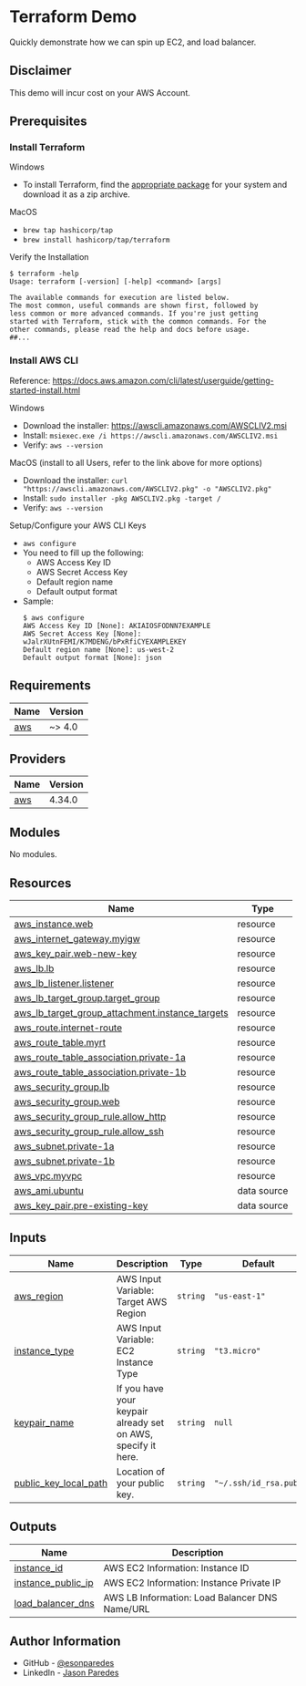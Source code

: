 # Terraform Demo

Quickly demonstrate how we can spin up EC2, and load balancer.

## Disclaimer

This demo will incur cost on your AWS Account.

## Prerequisites
### Install Terraform
Windows
 - To install Terraform, find the [appropriate package](https://www.terraform.io/downloads) for your system and download it as a zip archive.

MacOS
 - `brew tap hashicorp/tap`
 - `brew install hashicorp/tap/terraform`

Verify the Installation
```
$ terraform -help
Usage: terraform [-version] [-help] <command> [args]

The available commands for execution are listed below.
The most common, useful commands are shown first, followed by
less common or more advanced commands. If you're just getting
started with Terraform, stick with the common commands. For the
other commands, please read the help and docs before usage.
##...
```

### Install AWS CLI
Reference: https://docs.aws.amazon.com/cli/latest/userguide/getting-started-install.html

Windows
 - Download the installer: https://awscli.amazonaws.com/AWSCLIV2.msi
 - Install: `msiexec.exe /i https://awscli.amazonaws.com/AWSCLIV2.msi`
 - Verify: `aws --version`

MacOS (install to all Users, refer to the link above for more options)
 - Download the installer: `curl "https://awscli.amazonaws.com/AWSCLIV2.pkg" -o "AWSCLIV2.pkg"`
 - Install: `sudo installer -pkg AWSCLIV2.pkg -target /`
 - Verify: `aws --version`

Setup/Configure your AWS CLI Keys
 - `aws configure`
 - You need to fill up the following:
    - AWS Access Key ID
    - AWS Secret Access Key
    - Default region name
    - Default output format
 - Sample:
    ```
    $ aws configure
    AWS Access Key ID [None]: AKIAIOSFODNN7EXAMPLE
    AWS Secret Access Key [None]: wJalrXUtnFEMI/K7MDENG/bPxRfiCYEXAMPLEKEY
    Default region name [None]: us-west-2
    Default output format [None]: json
    ```

## Requirements

| Name | Version |
|------|---------|
| <a name="requirement_aws"></a> [aws](#requirement\_aws) | ~> 4.0 |

## Providers

| Name | Version |
|------|---------|
| <a name="provider_aws"></a> [aws](#provider\_aws) | 4.34.0 |

## Modules

No modules.

## Resources

| Name | Type |
|------|------|
| [aws_instance.web](https://registry.terraform.io/providers/hashicorp/aws/latest/docs/resources/instance) | resource |
| [aws_internet_gateway.myigw](https://registry.terraform.io/providers/hashicorp/aws/latest/docs/resources/internet_gateway) | resource |
| [aws_key_pair.web-new-key](https://registry.terraform.io/providers/hashicorp/aws/latest/docs/resources/key_pair) | resource |
| [aws_lb.lb](https://registry.terraform.io/providers/hashicorp/aws/latest/docs/resources/lb) | resource |
| [aws_lb_listener.listener](https://registry.terraform.io/providers/hashicorp/aws/latest/docs/resources/lb_listener) | resource |
| [aws_lb_target_group.target_group](https://registry.terraform.io/providers/hashicorp/aws/latest/docs/resources/lb_target_group) | resource |
| [aws_lb_target_group_attachment.instance_targets](https://registry.terraform.io/providers/hashicorp/aws/latest/docs/resources/lb_target_group_attachment) | resource |
| [aws_route.internet-route](https://registry.terraform.io/providers/hashicorp/aws/latest/docs/resources/route) | resource |
| [aws_route_table.myrt](https://registry.terraform.io/providers/hashicorp/aws/latest/docs/resources/route_table) | resource |
| [aws_route_table_association.private-1a](https://registry.terraform.io/providers/hashicorp/aws/latest/docs/resources/route_table_association) | resource |
| [aws_route_table_association.private-1b](https://registry.terraform.io/providers/hashicorp/aws/latest/docs/resources/route_table_association) | resource |
| [aws_security_group.lb](https://registry.terraform.io/providers/hashicorp/aws/latest/docs/resources/security_group) | resource |
| [aws_security_group.web](https://registry.terraform.io/providers/hashicorp/aws/latest/docs/resources/security_group) | resource |
| [aws_security_group_rule.allow_http](https://registry.terraform.io/providers/hashicorp/aws/latest/docs/resources/security_group_rule) | resource |
| [aws_security_group_rule.allow_ssh](https://registry.terraform.io/providers/hashicorp/aws/latest/docs/resources/security_group_rule) | resource |
| [aws_subnet.private-1a](https://registry.terraform.io/providers/hashicorp/aws/latest/docs/resources/subnet) | resource |
| [aws_subnet.private-1b](https://registry.terraform.io/providers/hashicorp/aws/latest/docs/resources/subnet) | resource |
| [aws_vpc.myvpc](https://registry.terraform.io/providers/hashicorp/aws/latest/docs/resources/vpc) | resource |
| [aws_ami.ubuntu](https://registry.terraform.io/providers/hashicorp/aws/latest/docs/data-sources/ami) | data source |
| [aws_key_pair.pre-existing-key](https://registry.terraform.io/providers/hashicorp/aws/latest/docs/data-sources/key_pair) | data source |

## Inputs

| Name | Description | Type | Default | Required |
|------|-------------|------|---------|:--------:|
| <a name="input_aws_region"></a> [aws\_region](#input\_aws\_region) | AWS Input Variable: Target AWS Region | `string` | `"us-east-1"` | no |
| <a name="input_instance_type"></a> [instance\_type](#input\_instance\_type) | AWS Input Variable: EC2 Instance Type | `string` | `"t3.micro"` | no |
| <a name="input_keypair_name"></a> [keypair\_name](#input\_keypair\_name) | If you have your keypair already set on AWS, specify it here. | `string` | `null` | no |
| <a name="input_public_key_local_path"></a> [public\_key\_local\_path](#input\_public\_key\_local\_path) | Location of your public key. | `string` | `"~/.ssh/id_rsa.pub"` | no |

## Outputs

| Name | Description |
|------|-------------|
| <a name="output_instance_id"></a> [instance\_id](#output\_instance\_id) | AWS EC2 Information: Instance ID |
| <a name="output_instance_public_ip"></a> [instance\_public\_ip](#output\_instance\_public\_ip) | AWS EC2 Information: Instance Private IP |
| <a name="output_load_balancer_dns"></a> [load\_balancer\_dns](#output\_load\_balancer\_dns) | AWS LB Information: Load Balancer DNS Name/URL |

## Author Information

- GitHub - [@esonparedes](https://github.com/esonparedes)
- LinkedIn - [Jason Paredes](https://www.linkedin.com/in/jason-paredes-aa246161/)
